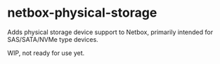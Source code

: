 # netbox-physical-storage
Adds physical storage device support to Netbox, primarily intended for SAS/SATA/NVMe type devices.

WIP, not ready for use yet.
